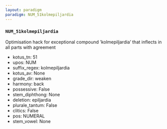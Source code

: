 ```yaml
---
layout: paradigm
paradigm: NUM_51kolmepiljardia
---
```

### ` NUM_51kolmepiljardia `

Optimisation hack for exceptional compound ’kolmepiljardia’ that inflects in all parts with agreement
* kotus_tn: 51
* upos: NUM
* suffix_regex: kolmepiljardia
* kotus_av: None
* grade_dir: weaken
* harmony: back
* possessive: False
* stem_diphthong: None
* deletion: epiljardia
* plurale_tantum: False
* clitics: False
* pos: NUMERAL
* stem_vowel: None
